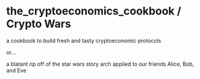 # the_cryptoeconomics_cookbook / Crypto Wars

a cookbook to build fresh and tasty cryptoeconomic protocols

or... 

a blatant rip off of the star wars story arch applied to our friends Alice, Bob, and Eve
